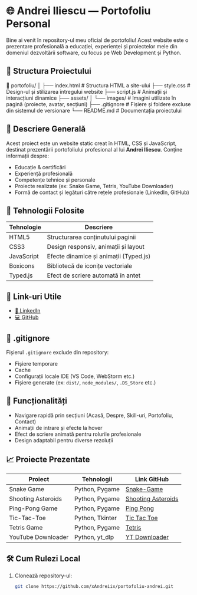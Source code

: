 # 🌐 Andrei Iliescu — Portofoliu Personal

Bine ai venit în repository-ul meu oficial de portofoliu! Acest website este o prezentare profesională a educației, experienței și proiectelor mele din domeniul dezvoltării software, cu focus pe Web Development și Python.

## 📂 Structura Proiectului

📁 portofoliu/
│
├── index.html # Structura HTML a site-ului
├── style.css # Design-ul și stilizarea întregului website
├── script.js # Animații și interacțiuni dinamice
├── assets/
│ └── images/ # Imagini utilizate în pagină (proiecte, avatar, secțiuni)
├── .gitignore # Fișiere și foldere excluse din sistemul de versionare
└── README.md # Documentația proiectului

## 🧠 Descriere Generală

Acest proiect este un website static creat în HTML, CSS și JavaScript, destinat prezentării portofoliului profesional al lui **Andrei Iliescu**. Conține informații despre:

- Educație & certificări
- Experiență profesională
- Competențe tehnice și personale
- Proiecte realizate (ex: Snake Game, Tetris, YouTube Downloader)
- Formă de contact și legături către rețele profesionale (LinkedIn, GitHub)

## 🚀 Tehnologii Folosite

| Tehnologie | Descriere                              |
| ---------- | -------------------------------------- |
| HTML5      | Structurarea conținutului paginii      |
| CSS3       | Design responsiv, animații și layout   |
| JavaScript | Efecte dinamice și animații (Typed.js) |
| Boxicons   | Bibliotecă de iconițe vectoriale       |
| Typed.js   | Efect de scriere automată în antet     |

## 🔗 Link-uri Utile

- [💼 LinkedIn](https://www.linkedin.com/in/andrei-iliescu-aa7910214/)
- [💻 GitHub](https://github.com/xAndreiix)

## 📁 .gitignore

Fișierul `.gitignore` exclude din repository:

- Fișiere temporare
- Cache
- Configurații locale IDE (VS Code, WebStorm etc.)
- Fișiere generate (ex: `dist/`, `node_modules/`, `.DS_Store` etc.)

## 🧩 Funcționalități

- Navigare rapidă prin secțiuni (Acasă, Despre, Skill-uri, Portofoliu, Contact)
- Animații de intrare și efecte la hover
- Efect de scriere animată pentru rolurile profesionale
- Design adaptabil pentru diverse rezoluții

## 📈 Proiecte Prezentate

| Proiect            | Tehnologii      | Link GitHub                                                                |
| ------------------ | --------------- | -------------------------------------------------------------------------- |
| Snake Game         | Python, Pygame  | [Snake-Game](https://github.com/xAndreiix/Snake-Game)                      |
| Shooting Asteroids | Python, Pygame  | [Shooting Asteroids](https://github.com/xAndreiix/Shooting-asteroids-game) |
| Ping-Pong Game     | Python, Pygame  | [Ping Pong](https://github.com/xAndreiix/Ping-Pong-Game)                   |
| Tic-Tac-Toe        | Python, Tkinter | [Tic Tac Toe](https://github.com/xAndreiix/Tic-Tac-Toe-Game)               |
| Tetris Game        | Python, Pygame  | [Tetris](https://github.com/xAndreiix/Tetris-Game)                         |
| YouTube Downloader | Python, yt_dlp  | [YT Downloader](https://github.com/xAndreiix/YouTube-Downloader)           |

## 🛠️ Cum Rulezi Local

1. Clonează repository-ul:
   ```bash
   git clone https://github.com/xAndreiix/portofoliu-andrei.git
   ```
